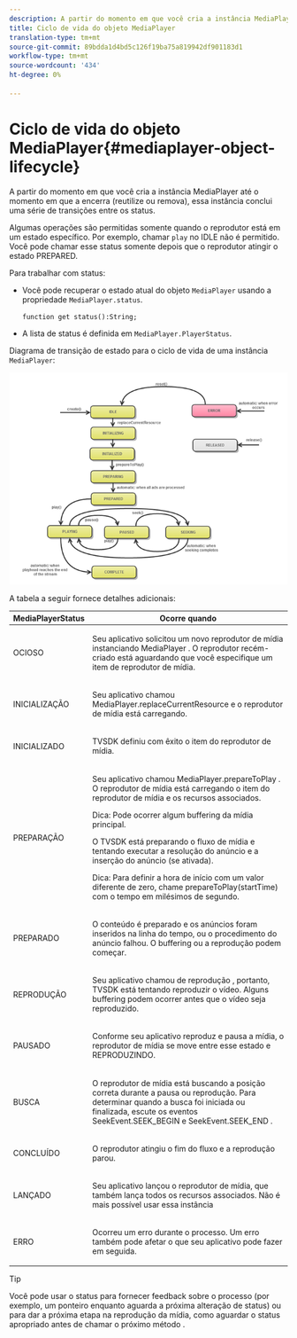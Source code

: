 ```yaml
---
description: A partir do momento em que você cria a instância MediaPlayer até o momento em que a encerra (reutilize ou remova), essa instância conclui uma série de transições entre os status.
title: Ciclo de vida do objeto MediaPlayer
translation-type: tm+mt
source-git-commit: 89bdda1d4bd5c126f19ba75a819942df901183d1
workflow-type: tm+mt
source-wordcount: '434'
ht-degree: 0%

---
```



# Ciclo de vida do objeto MediaPlayer{#mediaplayer-object-lifecycle}

A partir do momento em que você cria a instância MediaPlayer até o momento em que a encerra (reutilize ou remova), essa instância conclui uma série de transições entre os status.

Algumas operações são permitidas somente quando o reprodutor está em um estado específico. Por exemplo, chamar `play` no IDLE não é permitido. Você pode chamar esse status somente depois que o reprodutor atingir o estado PREPARED.

Para trabalhar com status:

* Você pode recuperar o estado atual do objeto `MediaPlayer` usando a propriedade `MediaPlayer.status`.

   ```
   function get status():String;
   ```

* A lista de status é definida em `MediaPlayer.PlayerStatus`.

Diagrama de transição de estado para o ciclo de vida de uma instância `MediaPlayer`:
<!--<a id="fig_1C55DE3F186F4B36AFFDCDE90379534C"></a>-->

![](assets/player-state-transitions-diagram-flash-1_2_web.png)

A tabela a seguir fornece detalhes adicionais:

<table id="table_426F0093E4214EA88CD72A7796B58DFD"> 
 <thead> 
  <tr> 
   <th colname="col1" class="entry"> <span class="codeph"> MediaPlayerStatus  </span> </th> 
   <th colname="col2" class="entry"> Ocorre quando </th> 
  </tr> 
 </thead>
 <tbody> 
  <tr> 
   <td colname="col1"> <span class="codeph"> OCIOSO  </span> </td> 
   <td colname="col2"> <p> Seu aplicativo solicitou um novo reprodutor de mídia instanciando <span class="codeph"> MediaPlayer </span>. O reprodutor recém-criado está aguardando que você especifique um item de reprodutor de mídia. </p> </td> 
  </tr> 
  <tr> 
   <td colname="col1"> <span class="codeph"> INICIALIZAÇÃO  </span> </td> 
   <td colname="col2"> <p>Seu aplicativo chamou <span class="codeph"> MediaPlayer.replaceCurrentResource </span> e o reprodutor de mídia está carregando. </p> </td> 
  </tr> 
  <tr> 
   <td colname="col1"> <span class="codeph"> INICIALIZADO  </span> </td> 
   <td colname="col2"> <p>TVSDK definiu com êxito o item do reprodutor de mídia. </p> </td> 
  </tr> 
  <tr> 
   <td colname="col1"> <span class="codeph"> PREPARAÇÃO  </span> </td> 
   <td colname="col2"> <p>Seu aplicativo chamou <span class="codeph"> MediaPlayer.prepareToPlay </span>. O reprodutor de mídia está carregando o item do reprodutor de mídia e os recursos associados. </p> <p>Dica:  Pode ocorrer algum buffering da mídia principal. </p> <p>O TVSDK está preparando o fluxo de mídia e tentando executar a resolução do anúncio e a inserção do anúncio (se ativada). </p> <p>Dica:  Para definir a hora de início com um valor diferente de zero, chame <span class="codeph"> prepareToPlay(startTime) </span> com o tempo em milésimos de segundo. </p> </td> 
  </tr> 
  <tr> 
   <td colname="col1"> <span class="codeph"> PREPARADO  </span> </td> 
   <td colname="col2"> <p>O conteúdo é preparado e os anúncios foram inseridos na linha do tempo, ou o procedimento do anúncio falhou. O buffering ou a reprodução podem começar. </p> </td> 
  </tr> 
  <tr> 
   <td colname="col1"> <span class="codeph"> REPRODUÇÃO  </span> </td> 
   <td colname="col2"> <p>Seu aplicativo chamou <span class="codeph"> de reprodução </span>, portanto, TVSDK está tentando reproduzir o vídeo. Alguns buffering podem ocorrer antes que o vídeo seja reproduzido. </p> </td> 
  </tr> 
  <tr> 
   <td colname="col1"> <span class="codeph"> PAUSADO  </span> </td> 
   <td colname="col2"> <p>Conforme seu aplicativo reproduz e pausa a mídia, o reprodutor de mídia se move entre esse estado e REPRODUZINDO. </p> </td> 
  </tr> 
  <tr> 
   <td colname="col1"> <span class="codeph"> BUSCA  </span> </td> 
   <td colname="col2"> <p>O reprodutor de mídia está buscando a posição correta durante a pausa ou reprodução. Para determinar quando a busca foi iniciada ou finalizada, escute os eventos <span class="codeph"> SeekEvent.SEEK_BEGIN </span> e <span class="codeph"> SeekEvent.SEEK_END </span> . </p> </td> 
  </tr> 
  <tr> 
   <td colname="col1"> <span class="codeph"> CONCLUÍDO  </span> </td> 
   <td colname="col2"> <p>O reprodutor atingiu o fim do fluxo e a reprodução parou. </p> </td> 
  </tr> 
  <tr> 
   <td colname="col1"> <span class="codeph"> LANÇADO  </span> </td> 
   <td colname="col2"> <p>Seu aplicativo lançou o reprodutor de mídia, que também lança todos os recursos associados. Não é mais possível usar essa instância </p> </td> 
  </tr> 
  <tr> 
   <td colname="col1"> <span class="codeph"> ERRO  </span> </td> 
   <td colname="col2"> <p>Ocorreu um erro durante o processo. Um erro também pode afetar o que seu aplicativo pode fazer em seguida. </p> </td> 
  </tr> 
 </tbody> 
</table>

>[!TIP]
>
>Você pode usar o status para fornecer feedback sobre o processo (por exemplo, um ponteiro enquanto aguarda a próxima alteração de status) ou para dar a próxima etapa na reprodução da mídia, como aguardar o status apropriado antes de chamar o próximo método .

